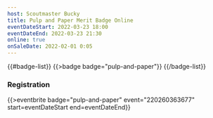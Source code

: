 ```yaml
---
host: Scoutmaster Bucky
title: Pulp and Paper Merit Badge Online
eventDateStart: 2022-03-23 18:00
eventDateEnd: 2022-03-23 21:30
online: true
onSaleDate: 2022-02-01 0:05
---
```


{{#badge-list}}
{{>badge badge="pulp-and-paper"}}
{{/badge-list}}

### Registration

{{>eventbrite badge="pulp-and-paper" event="220260363677" start=eventDateStart end=eventDateEnd}}
